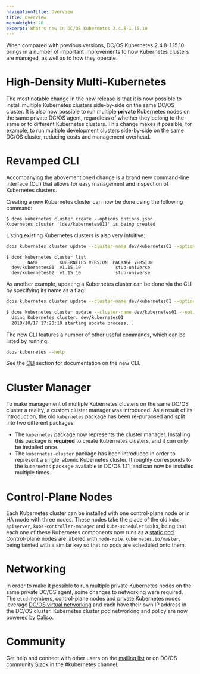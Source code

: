 ```yaml
---
navigationTitle: Overview
title: Overview
menuWeight: 20
excerpt: What's new in DC/OS Kubernetes 2.4.8-1.15.10
---
```


<!-- This source repo for this topic is https://github.com/mesosphere/dcos-kubernetes-cluster -->

When compared with previous versions, DC/OS Kubernetes 2.4.8-1.15.10 brings in a number of important improvements to how Kubernetes clusters are managed, as well as to how they operate.

# High-Density Multi-Kubernetes

The most notable change in the new release is that it is now possible to install multiple Kubernetes clusters side-by-side on the same DC/OS cluster.
It is also now possible to run multiple **private** Kubernetes nodes on the same private DC/OS agent, regardless of whether they belong to the same or to different Kubernetes clusters.
This change makes it possible, for example, to run multiple development clusters side-by-side on the same DC/OS cluster, reducing costs and management overhead.

# Revamped CLI

Accompanying the abovementioned change is a brand new command-line interface (CLI) that allows for easy management and inspection of Kubernetes clusters.

Creating a new Kubernetes cluster can now be done using the following command:

```shell
$ dcos kubernetes cluster create --options options.json
Kubernetes cluster '[dev/kubernetes01]' is being created
```

Listing existing Kubernetes clusters is also very intuitive:
```bash
dcos kubernetes cluster update --cluster-name dev/kubernetes01 --options options.json
```

```shell
$ dcos kubernetes cluster list
        NAME        KUBERNETES VERSION  PACKAGE VERSION
  dev/kubernetes01  v1.15.10             stub-universe
  dev/kubernetes02  v1.15.10             stub-universe
```

As another example, updating a Kubernetes cluster can be done via the CLI by specifying its name as a flag:

```bash
dcos kubernetes cluster update --cluster-name dev/kubernetes01 --options options.json
```

```bash
$ dcos kubernetes cluster update --cluster-name dev/kubernetes01 --options options.json
  Using Kubernetes cluster: dev/kubernetes01
  2018/10/17 17:20:10 starting update process...
```

The new CLI features a number of other useful commands, which can be listed by running:

```bash
dcos kubernetes --help
```

See the [CLI](/mesosphere/dcos/services/kubernetes/2.4.8-1.15.10/cli/) section for documentation on the new CLI.

# Cluster Manager

To make management of multiple Kubernetes clusters on the same DC/OS cluster a reality, a custom cluster manager was introduced.
As a result of its introduction, the old `kubernetes` package has been re-purposed and split into two different packages:

* The `kubernetes` package now represents the cluster manager. Installing this package is **required** to create Kubernetes clusters, and it can only be installed once.
* The `kubernetes-cluster` package has been introduced in order to represent a single, atomic Kubernetes cluster. It roughly corresponds to the `kubernetes` package available in DC/OS 1.11, and can now be installed multiple times.

# Control-Plane Nodes

Each Kubernetes cluster can be installed with one control-plane node or in HA mode with three nodes.
These nodes take the place of the old `kube-apiserver`, `kube-controller-manager` and `kube-scheduler` tasks, being that each one of these Kubernetes components now runs as a [static pod](https://kubernetes.io/docs/tasks/administer-cluster/static-pod/).
Control-plane nodes are labeled with `node-role.kubernetes.io/master`, being tainted with a similar key so that no pods are scheduled onto them.

# Networking

In order to make it possible to run multiple private Kubernetes nodes on the same private DC/OS agent, some changes to networking were required.
The `etcd` members, control-plane nodes and private Kubernetes nodes leverage [DC/OS virtual networking](/mesosphere/dcos/1.12/networking/SDN/) and each have their own IP address in the DC/OS cluster.
Kubernetes cluster pod networking and policy are now powered by [Calico](https://github.com/projectcalico/calico/).

# Community
Get help and connect with other users on the [mailing list](https://groups.google.com/a/dcos.io/forum/#!forum/kubernetes) or on DC/OS community [Slack](http://chat.dcos.io/) in the #kubernetes channel.
